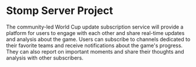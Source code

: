 # Stomp Server Project

The community-led World Cup update subscription service will provide a platform for users to engage with each other and share real-time updates and analysis about the game. Users can subscribe to channels dedicated to their favorite teams and receive notifications about the game's progress. They can also report on important moments and share their thoughts and analysis with other subscribers.
